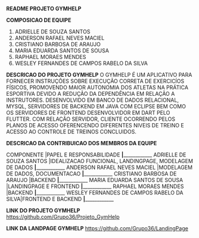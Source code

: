 ********README PROJETO GYMHELP********

********COMPOSICAO DE EQUIPE********

1. ADRIELLE DE SOUZA SANTOS
2. ANDERSON RAFAEL NEVES MACIEL
3. CRISTIANO BARBOSA DE ARAUJO
4. MARIA EDUARDA SANTOS DE SOUSA
5. RAPHAEL MORAES MENDES
6. WESLEY FERNANDES DE CAMPOS RABELO DA SILVA

********DESCRICAO DO PROJETO GYMHELP********
O GYMHELP É UM APLICATIVO PARA FORNECER INSTRUÇÕES SOBRE EXECUÇÃO CORRETA
DE EXERCICÍOS FÍSICOS, PROMOVENDO MAIOR AUTONOMIA DOS ATLETAS NA PRÁTICA ESPORTIVA 
DEVIDO A REDUÇÃO DA DEPENDÊNCIA EM RELAÇÃO A INSTRUTORES. 
DESENVOLVIDO EM BANCO DE DADOS RELACIONAL, MYSQL, SERVIDORES DE BACKEND EM JAVA COM 
ECLIPSE BEM COMO OS SERVIDORES DE FRONTEND DESENVOLVIDOR EM DART PELO FLUTTER. 
COM RELAÇÃO SERVIDOR, CLIENTE OCORRENDO PELOS PLANOS DE ACESSO OFERENCENDO DIFERENTES 
NIVEIS DE TREINO E ACESSO AO CONTROLE DE TREINOS CONCLUIDOS. 

********DESCRICAO DA CONTRIBUICAO DOS MEMBROS DA EQUIPE********

COMPONENTE                                |PAPEL E RESPONSABILIDADE
__________________________________________|______________________________________________________
ADRIELLE DE SOUZA SANTOS                  |IDEALIZACAO FUNCIONAL, LANDINGPAGE, MODELAGEM DE DADOS
__________________________________________|______________________________________________________
ANDERSON RAFAEL NEVES MACIEL              |MODELAGEM DE DADOS, DOCUMENTACAO
__________________________________________|______________________________________________________
CRISTIANO BARBOSA DE ARAUJO               |BACKEND
__________________________________________|______________________________________________________
MARIA EDUARDA SANTOS DE SOUSA             |LANDINGPAGE E FRONTEND 
__________________________________________|______________________________________________________
RAPHAEL MORAES MENDES                     |BACKEND
__________________________________________|______________________________________________________
WESLEY FERNANDES DE CAMPOS RABELO DA SILVA|FRONTEND E BACKEND
__________________________________________|______________________________________________________


********LINK DO PROJETO GYMHELP********
https://github.com/Grupo36/Projeto_GymHelp


********LINK DA LANDPAGE GYMHELP********
https://github.com/Grupo36/LandingPage


